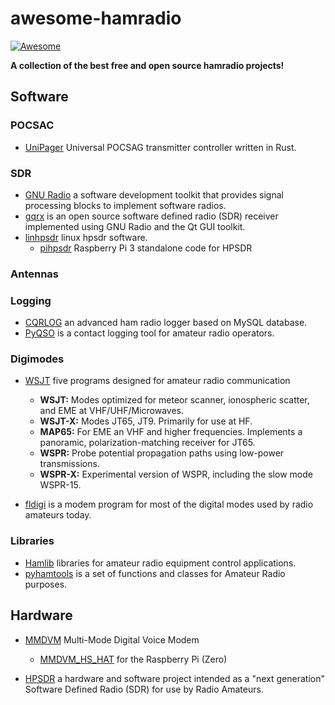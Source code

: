 # awesome-hamradio

[![Awesome](https://awesome.re/badge.svg)](https://awesome.re)

**A collection of the best free and open source hamradio projects!**

## Software

### POCSAC

+ [UniPager](https://github.com/rwth-afu/UniPager) Universal POCSAG transmitter controller written in Rust.

### SDR

+ [GNU Radio](https://github.com/gnuradio/gnuradio) a software development toolkit that provides signal processing blocks to implement software radios.
+ [gqrx](https://github.com/csete/gqrx) is an open source software defined radio (SDR) receiver implemented using GNU Radio and the Qt GUI toolkit.
+ [linhpsdr](https://github.com/g0orx/linhpsdr) linux hpsdr software.
  + [pihpsdr](https://github.com/g0orx/pihpsdr) Raspberry Pi 3 standalone code for HPSDR

### Antennas

### Logging

+ [CQRLOG](https://github.com/ok2cqr/cqrlog) an advanced ham radio logger based on MySQL database.
+ [PyQSO](https://github.com/ctjacobs/pyqso) is a contact logging tool for amateur radio operators.

### Digimodes

+ [WSJT](https://sourceforge.net/projects/wsjt/) five programs designed for amateur radio communication
  + **WSJT:** Modes optimized for meteor scanner, ionospheric scatter, and EME at VHF/UHF/Microwaves.
  + **WSJT-X:** Modes JT65, JT9. Primarily for use at HF.
  + **MAP65:** For EME an VHF and higher frequencies. Implements a panoramic, polarization-matching receiver for JT65.
  + **WSPR:** Probe potential propagation paths using low-power transmissions.
  + **WSPR-X:** Experimental version of WSPR, including the slow mode WSPR-15.

+ [fldigi](https://sourceforge.net/projects/fldigi/) is a modem program for most of the digital modes used by radio amateurs today.

### Libraries

+ [Hamlib](https://github.com/Hamlib/Hamlib) libraries for amateur radio equipment control applications.
+ [pyhamtools](https://github.com/dh1tw/pyhamtools ) is a set of functions and classes for Amateur Radio purposes.

## Hardware

+ [MMDVM](https://github.com/g4klx/MMDVM) Multi-Mode Digital Voice Modem
  + [MMDVM_HS_HAT](https://github.com/mathisschmieder/MMDVM_HS_Hat) for the Raspberry Pi (Zero)

+ [HPSDR](http://openhpsdr.org/) a hardware and software project intended as a "next generation" Software Defined Radio (SDR) for use by Radio Amateurs.
